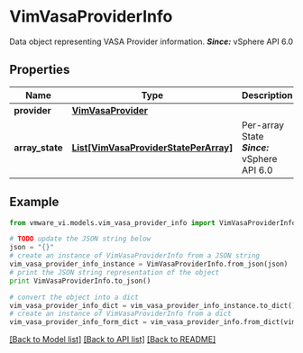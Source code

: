 # VimVasaProviderInfo

Data object representing VASA Provider information.  ***Since:*** vSphere API 6.0 

## Properties
Name | Type | Description | Notes
------------ | ------------- | ------------- | -------------
**provider** | [**VimVasaProvider**](VimVasaProvider.md) |  | 
**array_state** | [**List[VimVasaProviderStatePerArray]**](VimVasaProviderStatePerArray.md) | Per-array State  ***Since:*** vSphere API 6.0  | [optional] 

## Example

```python
from vmware_vi.models.vim_vasa_provider_info import VimVasaProviderInfo

# TODO update the JSON string below
json = "{}"
# create an instance of VimVasaProviderInfo from a JSON string
vim_vasa_provider_info_instance = VimVasaProviderInfo.from_json(json)
# print the JSON string representation of the object
print VimVasaProviderInfo.to_json()

# convert the object into a dict
vim_vasa_provider_info_dict = vim_vasa_provider_info_instance.to_dict()
# create an instance of VimVasaProviderInfo from a dict
vim_vasa_provider_info_form_dict = vim_vasa_provider_info.from_dict(vim_vasa_provider_info_dict)
```
[[Back to Model list]](../README.md#documentation-for-models) [[Back to API list]](../README.md#documentation-for-api-endpoints) [[Back to README]](../README.md)


